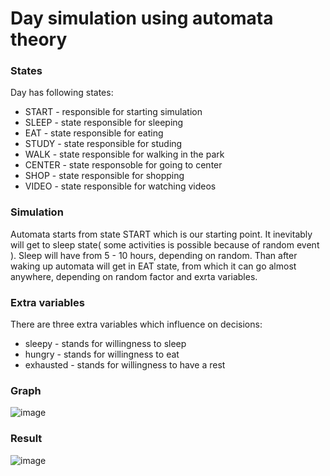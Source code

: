 # Day simulation using automata theory

### States
Day has following states:
* START - responsible for starting simulation
* SLEEP - state responsible for sleeping
* EAT - state responsible for eating
* STUDY - state responsible for studing
* WALK - state responsible for walking in the park
* CENTER - state responsoble for going to center
* SHOP - state responsible for shopping
* VIDEO - state responsible for watching videos

### Simulation
Automata starts from state START which is our starting point. It inevitably will get to sleep state( some activities is possible because of random event ). Sleep will have from 5 - 10 hours, depending on random. Than after waking up automata will get in EAT state, from which it can go almost anywhere, depending on random factor and exrta variables.

### Extra variables
There are three extra variables which influence on decisions:
* sleepy - stands for willingness to sleep
* hungry - stands for willingness to eat
* exhausted - stands for willingness to have a rest

### Graph
![image](https://github.com/maksDev123/automata/assets/116755445/0c2ad60a-6a18-4311-b46f-dd9519115a1c)

### Result
![image](https://github.com/maksDev123/automata/assets/116755445/100af3d4-31da-40b4-81e1-c4c3a3dfc2cf)
